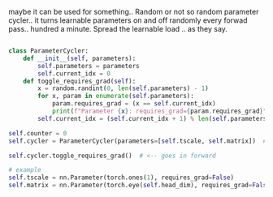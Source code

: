 maybe it can be used for something..
Random or not so random parameter cycler.. 
it turns learnable parameters on and off randomly every forwad pass.. hundred a minute. Spread the learnable load .. as they say.

```python

class ParameterCycler:
    def __init__(self, parameters):
        self.parameters = parameters
        self.current_idx = 0
    def toggle_requires_grad(self):
        x = random.randint(0, len(self.parameters) - 1)
        for x, param in enumerate(self.parameters):
            param.requires_grad = (x == self.current_idx)
            print(f"Parameter {x}: requires_grad={param.requires_grad}")
        self.current_idx = (self.current_idx + 1) % len(self.parameters)

self.counter = 0
self.cycler = ParameterCycler(parameters=[self.tscale, self.matrix])  # <-- add learnables

self.cycler.toggle_requires_grad()  # <-- goes in forward

# example
self.tscale = nn.Parameter(torch.ones(1), requires_grad=False) 
self.matrix = nn.Parameter(torch.eye(self.head_dim), requires_grad=False)




```

